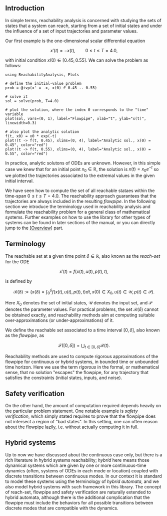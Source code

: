 ## Introduction

In simple terms, reachability analysis is concerned with studying the sets of states
that a system can reach, starting from a set of initial states and under the
influence of a set of input trajectories and parameter values.

Our first example is the one-dimensional scalar differential equation

```math
x'(t) = -x(t),\qquad 0 ≤ t ≤ T = 4.0,
```
with initial condition $x(0) ∈ [0.45, 0.55]$. We can solve the problem as follows:

```@example linear_scalar
using ReachabilityAnalysis, Plots

# define the initial-value problem
prob = @ivp(x' = -x, x(0) ∈ 0.45 .. 0.55)

# solve it
sol = solve(prob, T=4.0)

# plot the solution, where the index 0 corresponds to the "time" variable
plot(sol, vars=(0, 1), label="Flowpipe", xlab="t", ylab="x(t)", linewidth=0.3)

# also plot the analytic solution
f(t, x0) = x0 * exp(-t)
plot!(t -> f(t, 0.45), xlims=(0, 4), label="Analytic sol., x(0) = 0.45", color="red")
plot!(t -> f(t, 0.55), xlims=(0, 4), label="Analytic sol., x(0) = 0.55", color="red")
```
In practice, analytic solutons of ODEs are unknown. However, in this simple case
we knew that for an initial point $x_0 \in \mathbb{R}$, the solution is
$x(t) = x_0 e^{-t}$ so we plotted the trajectories associated to the extremal
values in the given initial interval.

We have seen how to compute the set of all reachable stataes within
the time-span $0 ≤ t ≤ T = 4.0$. The reachability approach guarantees that
the trajectories are always included in the resulting *flowpipe*. In the following
section we introduce the terminology used in reachability analysis and formulate the
reachability problem for a general class of mathematical systems. Further examples on
how to use the library for other types of systems can be found in later sections of the manual,
or you can directly jump to the [[Overview]](@ref) part.

## Terminology

The reachable set at a given time point $\delta \in \mathbb{R}$, also known as the
*reach-set* for the ODE
```math
x'(t) = f(x(t), u(t), p(t), t),
```
is defined by
```math
\mathcal{R}(δ) := \left\{ x(δ) = \int_0^δ f(x(t), u(t), p(t), t) dt, x(0) ∈ X_0, u(t) ∈ \mathcal{U}, p(t) ∈ \mathcal{P} \right\}.
```
Here $X_0$ denotes the set of initial states, $\mathcal{U}$ denotes the input set,
and $\mathcal{P}$ denotes the parameter values. For practical problems, the set
$\mathcal{R}(δ)$ cannot be obtained exactly, and reachability methods aim at
computing suitable over-approximations (or under-approximations) of it.

We define the reachable set associated to a time interval $[0, δ]$,
also known as the *flowpipe*, as
```math
\mathcal{F}([0, δ]) = ⋃_{t \in [0, δ]} \mathcal{R}(t).
```
Reachability methods are used to compute rigorous approximations of the flowpipe
for continuous or hybrid systems, in bounded time or unbounded time horizon.
Here we use the term *rigorous* in the formal, or mathematical sense, that no
solution "escapes" the flowpipe, for any trajectory that satisfies the constraints
(initial states, inputs, and noise).

## Safety verification

On the other hand, the amount of computation required depends heavily on the
particular problem statement. One notable example is *safety verification*,
which simply stated requires to prove that the flowpipe does not intersect a region
of "bad states". In this setting, one can often reason about the flowpipe lazily,
i.e. without actually computing it in full.

## Hybrid systems

Up to now we have discussed about the continuous case only, but there is a rich
literature in hybrid systems reachability; *hybrid* here means those dynamical
systems which are given by one or more continuous-time dynamics (often, systems
of ODEs in each mode or location) coupled with discrete transitions between
continuous modes. In our context it is standard to model these systems using the
terminology of *hybrid automata*, and we also model hybrid systems with such framework
in this library. The concept of reach-set, flowpipe and safety verification are
naturally extended to hybrid automata, although there is the additional complication
that the flowpipe must include the behaviors for all possible transitions between
discrete modes that are compatible with the dynamics.
